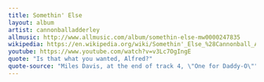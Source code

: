 ```yaml
---
title: Somethin' Else
layout: album
artist: cannonballadderley
allmusic: http://www.allmusic.com/album/somethin-else-mw0000247835
wikipedia: https://en.wikipedia.org/wiki/Somethin'_Else_%28Cannonball_Adderley_album%29
youtube: https://www.youtube.com/watch?v=v3Lc7OgIngE
quote: "Is that what you wanted, Alfred?"
quote-source: "Miles Davis, at the end of track 4, \"One for Daddy-O\""
---
```

